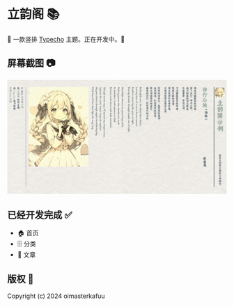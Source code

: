 # 立韵阁 📚

🌸 一款竖排 [Typecho](https://typecho.org/) 主题。正在开发中。🌸

## 屏幕截图 📷

![立韵阁的截图预览](screenshot.png)

## 已经开发完成 ✅

- 🏠 首页
- 🗄️ 分类
- 📃 文章

## 版权 🔑

Copyright (c) 2024 oimasterkafuu
